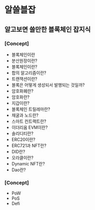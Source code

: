 # 알쓸블잡

## 알고보면 쓸만한 블록체인 잡지식

### [Concept]

- 블록체인이란
- 분산원장이란?
- 블록체인이란?
- 합의 알고리즘이란?
- 트랜잭션이란?
- 블록은 어떻게 생성되서 발행되는 것일까?
- 암호화폐란?
- 암호화란?
- 지갑이란?
- 블록체인 트릴레마란?
- 채굴과 노드란?
- 스마트 컨트랙트란?
- 이더리움 EVM이란?
- 솔리디티란?
- ERC20이란?
- ERC721과 NFT란?
- DID란?
- 오라클이란?
- Dynamic NFT란?
- Dao란?

### [Concept]

- PoW
- PoS
- Defi
